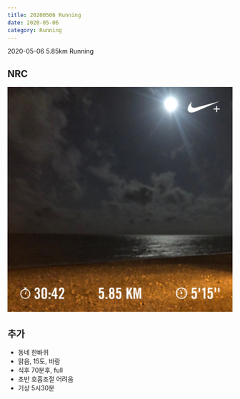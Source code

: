 ```yaml
---
title: 20200506 Running 
date: 2020-05-06
category: Running
---
```


2020-05-06 5.85km Running

## NRC

![20200506](/img/20200506.jpg)

## 추가

*   동네 한바퀴
*   맑음, 15도, 바람
*   식후 70분후, full
*   초반 호흡조절 어려움
*   기상 5시30분
